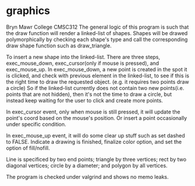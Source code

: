 # graphics
Bryn Mawr College CMSC312
The general logic of this program is such that the draw function will render a linked-list of shapes. Shapes will be drawed 
polymorphically by checking each shape's type and call the corresponding draw shape function such as draw_triangle.

To insert a new shape into the linked-list. There are three steps, exec_mouse_down, exec_cursor(only if mouse is pressed),
and exec_mouse_up.
In exec_mouse_down, a new point is created in the spot it is clicked, and check with previous element in the linked-list,
to see if this is the right time to draw the requested object. (e.g. it requires two points draw a circle) So if the linked-list
currently does not contain two new points(i.e. points that are not hidden), then it's not the time to draw a circle, but
instead keep waiting for the user to click and create more points.

In exec_cursor event, only when mouse is still pressed, it will update the point's coord based on the mouse's position. Or insert
a point occasionally under specific condition.

In exec_mouse_up event, it will do some clear up stuff such as set dashed to FALSE. Indicate a drawing is finished, finalize 
color option, and set the option of fill/nofill.

Line is specificed by two end points; triangle by three vertices; rect by two diagonal vertices; circle by a diameter; and
polygon by all vertices.

The program is checked under valgrind and shows no memo leaks. 
